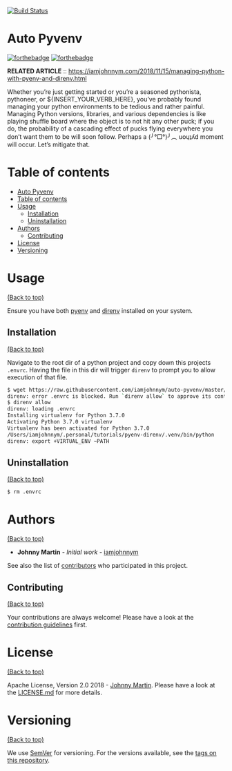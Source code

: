 [![Build Status](https://travis-ci.com/iamjohnnym/auto-pyvenv.svg?branch=master)](https://travis-ci.com/iamjohnnym/auto-pyvenv)
# Auto Pyvenv
[![forthebadge](https://forthebadge.com/images/badges/uses-badges.svg)](https://forthebadge.com)
[![forthebadge](https://forthebadge.com/images/badges/60-percent-of-the-time-works-every-time.svg)](https://forthebadge.com)

**RELATED ARTICLE** :: https://iamjohnnym.com/2018/11/15/managing-python-with-pyenv-and-direnv.html

Whether you’re just getting started or you’re a seasoned pythonista, pythoneer, or ${INSERT_YOUR_VERB_HERE}, you’ve probably found managing your python environments to be tedious and rather painful. Managing Python versions, libraries, and various dependencies is like playing shuffle board where the object is to not hit any other puck; if you do, the probability of a cascading effect of pucks flying everywhere you don’t want them to be will soon follow. Perhaps a (╯°□°)╯︵ uoɥʇʎd moment will occur. Let’s mitigate that.

# Table of contents

- [Auto Pyvenv](#auto-pyvenv)
- [Table of contents](#table-of-contents)
- [Usage](#usage)
    - [Installation](#installation)
    - [Uninstallation](#uninstallation)
- [Authors](#authors)
    - [Contributing](#contributing)
- [License](#license)
- [Versioning](#versioning)

# Usage

[(Back to top)](#table-of-contents)

Ensure you have both [pyenv](https://github.com/pyenv/pyenv) and [direnv](https://direnv.net/) installed on your system.

## Installation

[(Back to top)](#table-of-contents)

Navigate to the root dir of a python project and copy down this projects `.envrc`.  Having the file in this dir will trigger `direnv` to prompt you to allow execution of that file.

```sh
$ wget https://raw.githubusercontent.com/iamjohnnym/auto-pyvenv/master/.envrc
direnv: error .envrc is blocked. Run `direnv allow` to approve its content.
$ direnv allow
direnv: loading .envrc
Installing virtualenv for Python 3.7.0
Activating Python 3.7.0 virtualenv
Virtualenv has been activated for Python 3.7.0
/Users/iamjohnnym/.personal/tutorials/pyenv-direnv/.venv/bin/python
direnv: export +VIRTUAL_ENV ~PATH
```

## Uninstallation

[(Back to top)](#table-of-contents)

```sh
$ rm .envrc
```

# Authors
[(Back to top)](#table-of-contents)

* **Johnny Martin** - *Initial work* - [iamjohnnym](https://github.com/iamjohnnym)

See also the list of [contributors](https://github.com/iamjohnnym/auto-pyvenv/contributors) who participated in this project.

## Contributing

[(Back to top)](#table-of-contents)

Your contributions are always welcome! Please have a look at the [contribution guidelines](.github/CONTRIBUTING.md) first.

# License

[(Back to top)](#table-of-contents)

Apache License, Version 2.0 2018 - [Johnny Martin](https://github.com/iamjohnnym/). Please have a look at the [LICENSE.md](LICENSE.md) for more details.

# Versioning
[(Back to top)](#table-of-contents)

We use [SemVer](http://semver.org/) for versioning. For the versions available, see the [tags on this repository](https://github.com/iamjohnnym/auto-pyvenv/tags).
